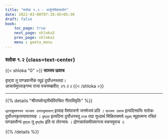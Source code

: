 ```yaml
---
title: "श्लोक १.२ - अर्जुनविशादयोग"
date: 2022-03-08T07:18:45+05:30
draft: false
book:
    toc_page: true
    next_page: shloka3
    prev_page: shloka1
    menu : geeta_menu
---
```


### श्लोक १.२ {class=text-center}

{{< shloka  "0" >}}
**सञ्जय ऊवाच**

दृष्ट्वा तु पाण्डवानीकं व्यूढं दुर्योधनस्तदा।  
आचार्यमुपसङ्गम्य राजा वचनमब्रवीत् ॥१.२॥
{{< /shloka >}}

---

{{% details "श्रीराघवेन्द्रतीर्थविरचित गीताविवृतिः" %}}

`धृतराष्ट्रप्रश्नस्य सञ्जय उत्तरमुक्तवान्` इत्याह वैशंपायनो जनमेजयं प्रति । `सञ्जय उवाच` इत्यदिनवभिः श्लोकः दुर्योधनकृतव्यापारमाह । `दृष्ट्वा` इत्यदिना  दुर्योधनस्तु `राजा` तदा युध्दार्थ मिळितसमये  `व्यूढम्`  व्यूहात्मना रचितं पाण्डवसैन्यं `दृष्ट्वा` तु  `दृष्ट्वैव`  इति वा तोरन्वयः । द्रोणचार्यसमीपमागत्य वचनमुवाच ॥
 
{{% /details %}}
